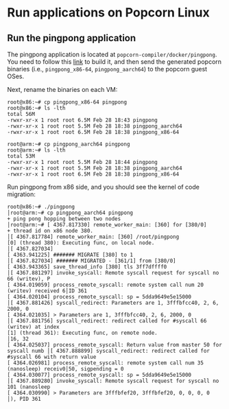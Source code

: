 # Run applications on Popcorn Linux

## Run the pingpong application
The pingpong application is located at `popcorn-compiler/docker/pingpong`. You need to follow this [link](build_compiler#build-popcorn-compiler-using-docker-recommended) to build it, and then send the generated popcorn binaries (i.e., `pingpong_x86-64`, `pingpong_aarch64`) to the popcorn guest OSes.

Next, rename the binaries on each VM:
```
root@x86:~# cp pingpong_x86-64 pingpong
root@x86:~# ls -lth
total 56M
-rwxr-xr-x 1 root root 6.5M Feb 28 18:43 pingpong
-rwxr-xr-x 1 root root 5.5M Feb 28 18:38 pingpong_aarch64
-rwxr-xr-x 1 root root 6.5M Feb 28 18:38 pingpong_x86-64
```
```
root@arm:~# cp pingpong_aarch64 pingpong
root@arm:~# ls -lth
total 53M
-rwxr-xr-x 1 root root 5.5M Feb 28 18:44 pingpong
-rwxr-xr-x 1 root root 5.5M Feb 28 18:38 pingpong_aarch64
-rwxr-xr-x 1 root root 6.5M Feb 28 18:38 pingpong_x86-64
```
Run pingpong from x86 side, and you should see the kernel of code migration:
```
root@x86:~# ./pingpong                                                              │root@arm:~# cp pingpong_aarch64 pingpong                                           
+ ping pong hopping between two nodes                                               │root@arm:~# [ 4367.817330] remote_worker_main: [360] for [380/0]
+ thread id on x86 node 380.                                                        │[ 4367.817784] remote_worker_main: [360] /root/pingpong
[0] (thread 380): Executing func, on local node.                                    │[ 4367.827034]                                                                     
[ 4363.941225] ####### MIGRATE [380] to 1                                           │[ 4367.827034] ####### MIGRATED - [361/1] from [380/0]                             
[ 4363.943365] save_thread_info [380] tls 3ff7dffff0                                │[ 4367.881297] invoke_syscall: Remote syscall request for syscall no 66 (writev), P
[ 4364.019059] process_remote_syscall: remote system call num 20 (writev) received 6│ID 361                                                                             
[ 4364.020104] process_remote_syscall: sp = 5dda9649e5e15000                        │[ 4367.881426] syscall_redirect: Parameters are 1, 3fffbfcc40, 2, 6, 2000, 0
[ 4364.021035] > Parameters are 1, 3fffbfcc40, 2, 6, 2000, 0                        │[ 4367.881756] syscall_redirect: redirect called for #syscall 66 (writev) at index 
[1] (thread 361): Executing func, on remote node.                                   │16, 32
[ 4364.025037] process_remote_syscall: Return value from master 50 for syscall numb │[ 4367.888899] syscall_redirect: redirect called for #syscall 66 with return value 
[ 4364.026981] process_remote_syscall: remote system call num 35 (nanosleep) receiv0│50, sigpending = 0
[ 4364.030077] process_remote_syscall: sp = 5dda9649e5e15000                        │[ 4367.889280] invoke_syscall: Remote syscall request for syscall no 101 (nanosleep
[ 4364.030990] > Parameters are 3fffbfef20, 3fffbfef20, 0, 0, 0, 0                  │), PID 361

```